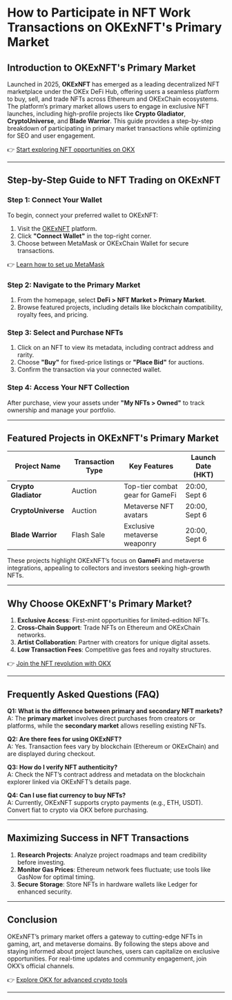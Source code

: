 # How to Participate in NFT Work Transactions on OKExNFT's Primary Market  

## Introduction to OKExNFT's Primary Market  

Launched in 2025, **OKExNFT** has emerged as a leading decentralized NFT marketplace under the OKEx DeFi Hub, offering users a seamless platform to buy, sell, and trade NFTs across Ethereum and OKExChain ecosystems. The platform’s primary market allows users to engage in exclusive NFT launches, including high-profile projects like **Crypto Gladiator**, **CryptoUniverse**, and **Blade Warrior**. This guide provides a step-by-step breakdown of participating in primary market transactions while optimizing for SEO and user engagement.  

👉 [Start exploring NFT opportunities on OKX](https://bit.ly/okx-bonus)  

---

## Step-by-Step Guide to NFT Trading on OKExNFT  

### Step 1: Connect Your Wallet  
To begin, connect your preferred wallet to OKExNFT:  
1. Visit the [OKExNFT](https://bit.ly/okx-bonus) platform.  
2. Click **"Connect Wallet"** in the top-right corner.  
3. Choose between MetaMask or OKExChain Wallet for secure transactions.  

👉 [Learn how to set up MetaMask](https://bit.ly/okx-bonus)  

### Step 2: Navigate to the Primary Market  
1. From the homepage, select **DeFi > NFT Market > Primary Market**.  
2. Browse featured projects, including details like blockchain compatibility, royalty fees, and pricing.  

### Step 3: Select and Purchase NFTs  
1. Click on an NFT to view its metadata, including contract address and rarity.  
2. Choose **"Buy"** for fixed-price listings or **"Place Bid"** for auctions.  
3. Confirm the transaction via your connected wallet.  

### Step 4: Access Your NFT Collection  
After purchase, view your assets under **"My NFTs > Owned"** to track ownership and manage your portfolio.  

---

## Featured Projects in OKExNFT's Primary Market  

| Project Name       | Transaction Type | Key Features                     | Launch Date (HKT) |  
|---------------------|------------------|----------------------------------|-------------------|  
| **Crypto Gladiator**| Auction          | Top-tier combat gear for GameFi  | 20:00, Sept 6     |  
| **CryptoUniverse**  | Auction          | Metaverse NFT avatars            | 20:00, Sept 6     |  
| **Blade Warrior**   | Flash Sale       | Exclusive metaverse weaponry     | 20:00, Sept 6     |  

These projects highlight OKExNFT’s focus on **GameFi** and metaverse integrations, appealing to collectors and investors seeking high-growth NFTs.  

---

## Why Choose OKExNFT's Primary Market?  

1. **Exclusive Access**: First-mint opportunities for limited-edition NFTs.  
2. **Cross-Chain Support**: Trade NFTs on Ethereum and OKExChain networks.  
3. **Artist Collaboration**: Partner with creators for unique digital assets.  
4. **Low Transaction Fees**: Competitive gas fees and royalty structures.  

👉 [Join the NFT revolution with OKX](https://bit.ly/okx-bonus)  

---

## Frequently Asked Questions (FAQ)  

**Q1: What is the difference between primary and secondary NFT markets?**  
A: The **primary market** involves direct purchases from creators or platforms, while the **secondary market** allows reselling existing NFTs.  

**Q2: Are there fees for using OKExNFT?**  
A: Yes. Transaction fees vary by blockchain (Ethereum or OKExChain) and are displayed during checkout.  

**Q3: How do I verify NFT authenticity?**  
A: Check the NFT’s contract address and metadata on the blockchain explorer linked via OKExNFT’s details page.  

**Q4: Can I use fiat currency to buy NFTs?**  
A: Currently, OKExNFT supports crypto payments (e.g., ETH, USDT). Convert fiat to crypto via OKX before purchasing.  

---

## Maximizing Success in NFT Transactions  

1. **Research Projects**: Analyze project roadmaps and team credibility before investing.  
2. **Monitor Gas Prices**: Ethereum network fees fluctuate; use tools like GasNow for optimal timing.  
3. **Secure Storage**: Store NFTs in hardware wallets like Ledger for enhanced security.  

---

## Conclusion  

OKExNFT’s primary market offers a gateway to cutting-edge NFTs in gaming, art, and metaverse domains. By following the steps above and staying informed about project launches, users can capitalize on exclusive opportunities. For real-time updates and community engagement, join OKX’s official channels.  

👉 [Explore OKX for advanced crypto tools](https://bit.ly/okx-bonus)  

---  
